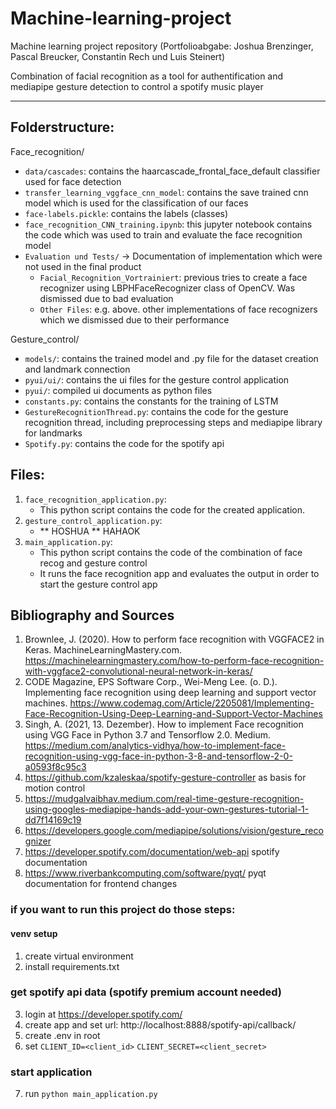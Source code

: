 # Machine-learning-project
Machine learning project repository (Portfolioabgabe: Joshua Brenzinger, Pascal Breucker, Constantin Rech und Luis Steinert)

Combination of facial recognition as a tool for authentification and mediapipe gesture detection to control a spotify music player

--- 
## Folderstructure:

Face_recognition/
  - `data/cascades`: contains the haarcascade_frontal_face_default classifier used for face detection
  - `transfer_learning_vggface_cnn_model`: contains the save trained cnn model which is used for the classification of our faces
  - `face-labels.pickle`: contains the labels (classes)
  - `face_recognition_CNN_training.ipynb`: this jupyter notebook contains the code which was used to train and evaluate the face recognition model
  - `Evaluation und Tests/` -> Documentation of implementation which were not used in the final product 
      - `Facial_Recognition_Vortrainiert`: previous tries to create a face recognizer using LBPHFaceRecognizer class of OpenCV. Was dismissed due to bad evaluation
      - `Other Files`: e.g. above. other implementations of face recognizers which we dismissed due to their performance

Gesture_control/

  - `models/`: contains the trained model and .py file for the dataset creation and landmark connection
  - `pyui/ui/`: contains the ui files for the gesture control application
  - `pyui/`: compiled ui documents as python files
  - `constants.py`: contains the constants for the training of LSTM
  - `GestureRecognitionThread.py`: contains the code for the gesture recognition thread, including preprocessing steps and mediapipe library for landmarks
  - `Spotify.py`: contains the code for the spotify api



## Files:

1. `face_recognition_application.py`: 
   - This python script contains the code for the created application. 
2. `gesture_control_application.py`:
   - ** HOSHUA ** HAHAOK
3. `main_application.py`:
   - This python script contains the code of the combination of face recog and gesture control
   - It runs the face recognition app and evaluates the output in order to start the gesture control app


## Bibliography and Sources

1. Brownlee, J. (2020). How to perform face recognition with VGGFACE2 in Keras. MachineLearningMastery.com. https://machinelearningmastery.com/how-to-perform-face-recognition-with-vggface2-convolutional-neural-network-in-keras/
2. CODE Magazine, EPS Software Corp., Wei-Meng Lee. (o. D.). Implementing face recognition using deep learning and support vector machines. https://www.codemag.com/Article/2205081/Implementing-Face-Recognition-Using-Deep-Learning-and-Support-Vector-Machines
3. Singh, A. (2021, 13. Dezember). How to implement Face recognition using VGG Face in Python 3.7 and Tensorflow 2.0. Medium. https://medium.com/analytics-vidhya/how-to-implement-face-recognition-using-vgg-face-in-python-3-8-and-tensorflow-2-0-a0593f8c95c3
4. https://github.com/kzaleskaa/spotify-gesture-controller as basis for motion control
5. https://mudgalvaibhav.medium.com/real-time-gesture-recognition-using-googles-mediapipe-hands-add-your-own-gestures-tutorial-1-dd7f14169c19
6. https://developers.google.com/mediapipe/solutions/vision/gesture_recognizer
7. https://developer.spotify.com/documentation/web-api spotify documentation
8. https://www.riverbankcomputing.com/software/pyqt/ pyqt documentation for frontend changes

### if you want to run this project do those steps:

#### venv setup
1. create virtual environment
2. install requirements.txt
   
### get spotify api data (spotify premium account needed)

3. login at https://developer.spotify.com/
4. create app and set url: http://localhost:8888/spotify-api/callback/
5. create .env in root 
6. set `CLIENT_ID=<client_id>` 
   `CLIENT_SECRET=<client_secret>`

### start application
7. run `python main_application.py`

